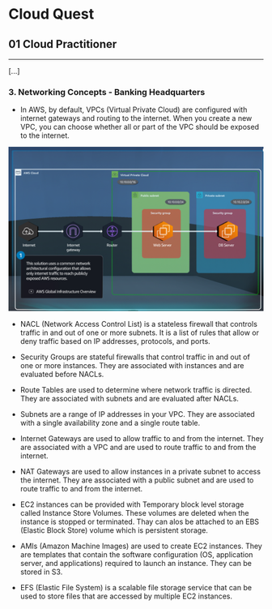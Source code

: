 # Cloud Quest
## 01 Cloud Practitioner

------

[...]

### 3. Networking Concepts - Banking Headquarters

- In AWS, by default, VPCs (Virtual Private Cloud) are configured with internet gateways and routing to the internet. When you create a new VPC, you can choose whether all or part of the VPC should be exposed to the internet.

![alt text](image_vpc.png)

- NACL (Network Access Control List) is a stateless firewall that controls traffic in and out of one or more subnets. It is a list of rules that allow or deny traffic based on IP addresses, protocols, and ports.

- Security Groups are stateful firewalls that control traffic in and out of one or more instances. They are associated with instances and are evaluated before NACLs.

- Route Tables are used to determine where network traffic is directed. They are associated with subnets and are evaluated after NACLs.

- Subnets are a range of IP addresses in your VPC. They are associated with a single availability zone and a single route table.

- Internet Gateways are used to allow traffic to and from the internet. They are associated with a VPC and are used to route traffic to and from the internet.

- NAT Gateways are used to allow instances in a private subnet to access the internet. They are associated with a public subnet and are used to route traffic to and from the internet.

- EC2 instances can be provided with Temporary block level storage called Instance Store Volumes. These volumes are deleted when the instance is stopped or terminated. Thay can alos be attached to an EBS (Elastic Block Store) volume which is persistent storage.

- AMIs (Amazon Machine Images) are used to create EC2 instances. They are templates that contain the software configuration (OS, application server, and applications) required to launch an instance. They can be stored in S3.

- EFS (Elastic File System) is a scalable file storage service that can be used to store files that are accessed by multiple EC2 instances.
